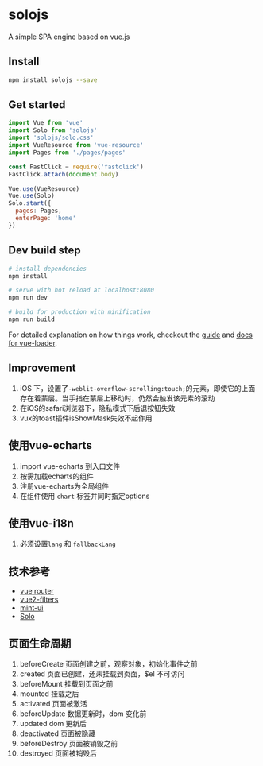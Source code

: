 # solojs
A simple SPA engine based on vue.js


## Install
```sh
npm install solojs --save
```

## Get started
```js
import Vue from 'vue'
import Solo from 'solojs'
import 'solojs/solo.css'
import VueResource from 'vue-resource'
import Pages from './pages/pages'

const FastClick = require('fastclick')
FastClick.attach(document.body)

Vue.use(VueResource)
Vue.use(Solo)
Solo.start({
  pages: Pages,
  enterPage: 'home'
})
```

## Dev build step

``` bash
# install dependencies
npm install

# serve with hot reload at localhost:8080
npm run dev

# build for production with minification
npm run build
```

For detailed explanation on how things work, checkout the [guide](http://vuejs-templates.github.io/webpack/) and [docs for vue-loader](http://vuejs.github.io/vue-loader).

## Improvement
1. iOS 下，设置了`-weblit-overflow-scrolling:touch;`的元素，即使它的上面存在着蒙层。当手指在蒙层上移动时，仍然会触发该元素的滚动
3. 在iOS的safari浏览器下，隐私模式下后退按钮失效
4. vux的toast插件isShowMask失效不起作用

## 使用vue-echarts
1. import vue-echarts 到入口文件
2. 按需加载echarts的组件
3. 注册vue-echarts为全局组件
4. 在组件使用 `chart` 标签并同时指定options

## 使用vue-i18n

1. 必须设置`lang` 和 `fallbackLang`

## 技术参考
- [vue router](https://github.com/vuejs/vue-router)
- [vue2-filters](https://github.com/freearhey/vue2-filters)
- [mint-ui](https://github.com/elemefe/mint-ui/)
- [Solo](./#)

## 页面生命周期
1. beforeCreate 页面创建之前，观察对象，初始化事件之前
2. created 页面已创建，还未挂载到页面，$el 不可访问
3. beforeMount 挂载到页面之前
4. mounted 挂载之后
5. activated 页面被激活
6. beforeUpdate 数据更新时，dom 变化前
7. updated dom 更新后
8. deactivated 页面被隐藏
9. beforeDestroy 页面被销毁之前
10. destroyed 页面被销毁后


